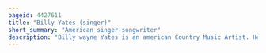 ```yaml
---
pageid: 4427611
title: "Billy Yates (singer)"
short_summary: "American singer-songwriter"
description: "Billy wayne Yates is an american Country Music Artist. He has released ten Studio Albums and has charted four Singles on the Billboard Country Charts, including 'Flowers' which reached Number 36 in 1997. Yates also co-wrote George Jones' Singles 'i do n't need your Rockin' Chair' and 'Choices', which were released in 1993 and 1999 respectively. Other Artists who recorded Yates' Work include ricochet ricky Van Shelton and kenny Chesney. In Addition to his Work as a Singer and Songwriter Yates is Owner of the Songwriting and publishing Company Smokin' Grapes which was founded in 2006. The musical Style of Yates is defined by neotraditional Country and honky-tonk Influences and has been favorably compared to Artists such as Gene Watson."
---
```

